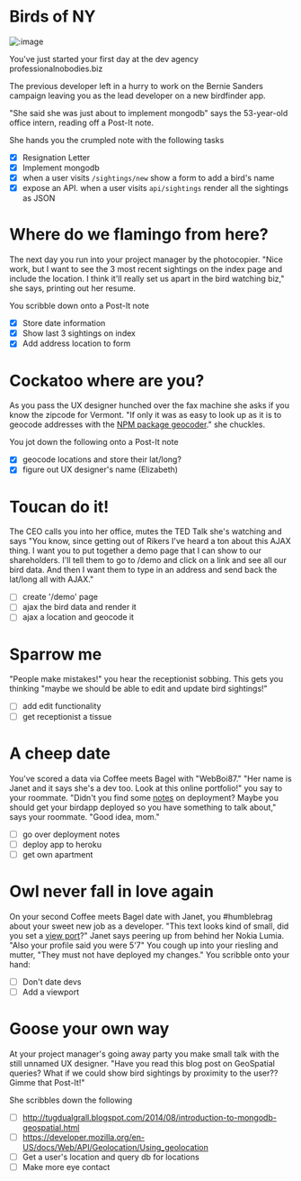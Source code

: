 # Birds of NY

![:image](https://img1.etsystatic.com/049/0/6289898/il_fullxfull.711382185_hm60.jpg)

You've just started your first day at the dev agency professionalnobodies.biz

The previous developer left in a hurry to work on the Bernie Sanders campaign
leaving you as the lead developer on a new birdfinder app.

"She said she was just about to implement mongodb" says the 53-year-old office
intern, reading off a Post-It note.

She hands you the crumpled note with the following tasks

- [x] Resignation Letter
- [x] Implement mongodb
- [x] when a user visits `/sightings/new` show a form to add a bird's name
- [x] expose an API. when a user visits `api/sightings` render all the sightings as JSON

# Where do we flamingo from here?

The next day you run into your project manager by the photocopier. "Nice work, but
I want to see the 3 most recent sightings on the index page and include the location.
I think it'll really set us apart in the bird watching biz," she says, printing
out her resume.

You scribble down onto a Post-It note

- [x] Store date information
- [x] Show last 3 sightings on index
- [x] Add address location to form

# Cockatoo where are you?

As you pass the UX designer hunched over the fax machine she asks if you know the
zipcode for Vermont.  "If only it was as easy to look up as it is to geocode addresses
with the [NPM package geocoder](https://www.npmjs.com/package/geocoder)." she chuckles.

You jot down the following onto a Post-It note

- [x] geocode locations and store their lat/long?
- [x] figure out UX designer's name (Elizabeth)

# Toucan do it!

The CEO calls you into her office, mutes the TED Talk she's watching and says "You know,
since getting out of Rikers I've heard a ton about this AJAX thing. I want you to
put together a demo page that I can show to our shareholders. I'll tell them to
go to /demo and click on a link and see all our bird data. And then I want them
to type in an address and send back the lat/long all with AJAX."

- [ ] create '/demo' page
- [ ] ajax the bird data and render it
- [ ] ajax a location and geocode it

# Sparrow me

"People make mistakes!" you hear the receptionist sobbing. This
gets you thinking "maybe we should be able to edit and update bird sightings!"

- [ ] add edit functionality
- [ ] get receptionist a tissue

# A cheep date

You've scored a data via Coffee meets Bagel with "WebBoi87." "Her name is Janet
and it says she's a dev too. Look at this online portfolio!" you say to your
roommate. "Didn't you find some [notes](notes.md) on deployment? Maybe you should get your birdapp deployed so you have something to talk about," says your roommate. "Good idea, mom."

- [ ] go over deployment notes
- [ ] deploy app to heroku
- [ ] get own apartment

# Owl never fall in love again

On your second Coffee meets Bagel date with Janet, you #humblebrag about your sweet
new job as a developer. "This text looks kind of small, did you set a
[view port](https://developer.mozilla.org/en-US/docs/Mozilla/Mobile/Viewport_meta_tag)?"
Janet says peering up from behind her Nokia Lumia. "Also your profile said you were 5'7"
You cough up into your riesling and mutter, "They must not have deployed my changes."
You scribble onto your hand:

- [ ] Don't date devs
- [ ] Add a viewport

# Goose your own way

At your project manager's going away party you make small talk with the still
unnamed UX designer.  "Have you read this blog post on GeoSpatial queries? What if
we could show bird sightings by proximity to the user?? Gimme that Post-It!"

She scribbles down the following

- [ ] http://tugdualgrall.blogspot.com/2014/08/introduction-to-mongodb-geospatial.html
- [ ] https://developer.mozilla.org/en-US/docs/Web/API/Geolocation/Using_geolocation
- [ ] Get a user's location and query db for locations
- [ ] Make more eye contact
